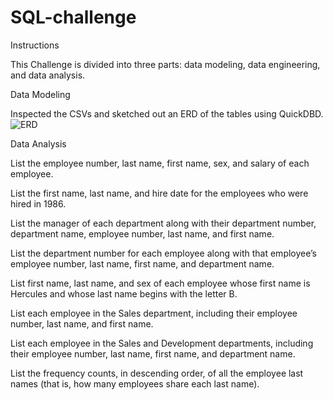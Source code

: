 # SQL-challenge
Instructions


This Challenge is divided into three parts: data modeling, data engineering, and data analysis.

Data Modeling

Inspected the CSVs and sketched out an ERD of the tables using QuickDBD.
![ERD](https://github.com/user-attachments/assets/ba6bb253-972b-4f7b-8959-7b08741730e3)

Data Analysis


List the employee number, last name, first name, sex, and salary of each employee.

List the first name, last name, and hire date for the employees who were hired in 1986.

List the manager of each department along with their department number, department name, employee number, last name, and first name.

List the department number for each employee along with that employee’s employee number, last name, first name, and department name.

List first name, last name, and sex of each employee whose first name is Hercules and whose last name begins with the letter B.

List each employee in the Sales department, including their employee number, last name, and first name.

List each employee in the Sales and Development departments, including their employee number, last name, first name, and department name.

List the frequency counts, in descending order, of all the employee last names (that is, how many employees share each last name).

